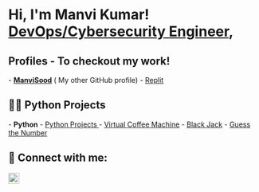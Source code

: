 <h1>Hi, I'm Manvi Kumar! <br/><a href="https://github.com/ManviKumar">DevOps/Cybersecurity Engineer</a>, <a href="https://www.linkedin.com/in/manvi-kumar-0902699b/"></a></h1>

<h2>Profiles - To checkout my work!</h2>
-  <a href="https://github.com/ManviSood"> <b>ManviSood</b></a> ( My other GitHub profile)
-  <a href="https://replit.com/@manvisood1"> Replit </a>

<h2>👨‍💻 Python Projects</h2>
- <b>Python</b>
  - <a href="https://github.com/ManviSood/Python-Projects"> Python Projects </a>
  - <a href= "https://github.com/ManviSood/CoffeeMachine">Virtual Coffee Machine</a>
  - <a href="https://replit.com/@manvisood1/blackjack-start?v=1">Black Jack</a>
  - <a href="https://replit.com/@manvisood1/guess-the-number?v=1"> Guess the Number </a>

<h2> 🤳 Connect with me:</h2>

[<img align="left" alt="JoshMadakor | LinkedIn" width="22px" src="https://cdn.jsdelivr.net/npm/simple-icons@v3/icons/linkedin.svg" />][linkedin]

[linkedin]: https://www.linkedin.com/in/manvi-kumar-0902699b/

<!--
**ManviKumar/ManviKumar** is a ✨ _special_ ✨ repository because its `README.md` (this file) appears on your GitHub profile.

Here are some ideas to get you started:

- 🔭 I’m currently working on ...
- 🌱 I’m currently learning ...
- 👯 I’m looking to collaborate on ...
- 🤔 I’m looking for help with ...
- 💬 Ask me about ...
- 📫 How to reach me: ...
- 😄 Pronouns: ...
- ⚡ Fun fact: ...
-->
